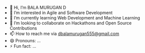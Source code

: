 - 👋 Hi, I’m BALA MURUGAN D 
- 👀 I’m interested in Agile and Software Development 
- 🌱 I’m currently learning Web Development and Machine Learning 
- 💞️ I’m looking to collaborate on Hackathons and Open Source Contributions
- 📫 How to reach me via dbalamurugan555@gmail.com 
- 😄 Pronouns: ...
- ⚡ Fun fact: ...

<!---
DBALAMURUGAN555/DBALAMURUGAN555 is a ✨ special ✨ repository because its `README.md` (this file) appears on your GitHub profile.
You can click the Preview link to take a look at your changes.
--->
